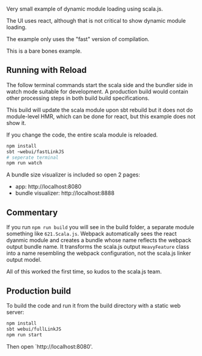 Very small example of dynamic module loading using scala.js.

The UI uses react, although that is not critical to show
dynamic module loading.

The example only uses the "fast" version of compilation.

This is a bare bones example.

## Running with Reload

The follow terminal commands start the scala side and
the bundler side in watch mode suitable for development.
A production build would contain other processing steps
in both build build specifications.

This build will update the scala module upon sbt
rebuild but it does not do module-level HMR, which
can be done for react, but this example does not show it.

If you change the code, the entire scala module is reloaded.

```sh
npm install
sbt ~webui/fastLinkJS
# seperate terminal
npm run watch
```

A bundle size visualizer is included so open 2 pages:

* app: http://localhost:8080
* bundle visualizer: http://localhost:8888

## Commentary

If you run `npm run build` you will see in the build folder, a
separate module something like `621.Scala.js`. Webpack automatically
sees the react dyanmic module and creates a bundle whose name
reflects the webpack output bundle name. It transforms the 
scala.js output `HeavyFeature` class into a name resembling
the webpack configuration, not the scala.js linker output model.

All of this worked the first time, so kudos to the scala.js team.

## Production build

To build the code and run it from the build directory with 
a static web server:

```sh
npm install
sbt webui/fullLinkJS
npm run start
```

Then open `http://localhost:8080'.
